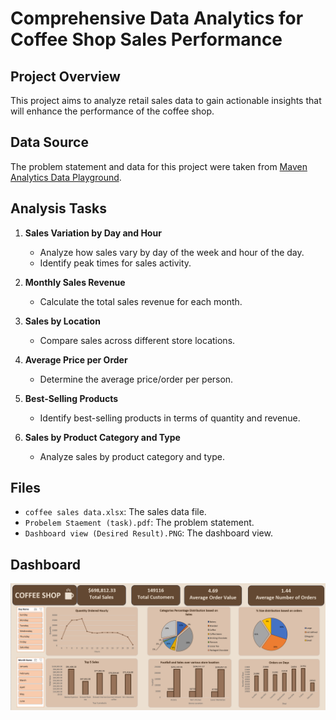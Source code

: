 # Comprehensive Data Analytics for Coffee Shop Sales Performance

## Project Overview
This project aims to analyze retail sales data to gain actionable insights that will enhance the performance of the coffee shop.

## Data Source
The problem statement and data for this project were taken from [Maven Analytics Data Playground](https://mavenanalytics.io/data-playground?order=date_added%2Cdesc&page=5&pageSize=5).

## Analysis Tasks
1. **Sales Variation by Day and Hour**
   - Analyze how sales vary by day of the week and hour of the day.
   - Identify peak times for sales activity.

2. **Monthly Sales Revenue**
   - Calculate the total sales revenue for each month.

3. **Sales by Location**
   - Compare sales across different store locations.

4. **Average Price per Order**
   - Determine the average price/order per person.

5. **Best-Selling Products**
   - Identify best-selling products in terms of quantity and revenue.

6. **Sales by Product Category and Type**
   - Analyze sales by product category and type.

## Files
- `coffee sales data.xlsx`: The sales data file.
- `Probelem Staement (task).pdf`: The problem statement.
- `Dashboard view (Desired Result).PNG`: The dashboard view.

## Dashboard
![Dashboard](Dashboard%20view%20(Desired%20Result).PNG)


